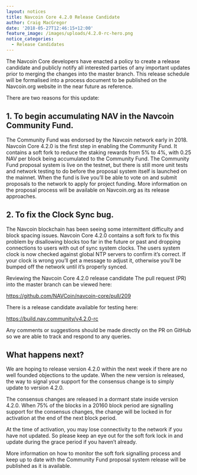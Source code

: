 ```yaml
---
layout: notices
title: Navcoin Core 4.2.0 Release Candidate
author: Craig MacGregor
date: '2018-05-27T12:46:15+12:00'
feature_image: /images/uploads/4.2.0-rc-hero.png
notice_categories:
  - Release Candidates
---
```

The Navcoin Core developers have enacted a policy to create a release candidate and publicly notify all interested parties of any important updates prior to merging the changes into the master branch. This release schedule will be formalised into a process document to be published on the Navcoin.org website in the near future as reference.
<!--more-->
There are two reasons for this update:

## 1. To begin accumulating NAV in the Navcoin Community Fund.

The Community Fund was endorsed by the Navcoin network early in 2018. Navcoin Core 4.2.0 is the first step in enabling the Community Fund. It contains a soft fork to reduce the staking rewards from 5% to 4%, with 0.25 NAV per block being accumulated to the Community Fund. The Community Fund proposal system is live on the testnet, but there is still more unit tests and network testing to do before the proposal system itself is launched on the mainnet. When the fund is live you’ll be able to vote on and submit proposals to the network to apply for project funding. More information on the proposal process will be available on Navcoin.org as its release approaches.

## 2. To fix the Clock Sync bug.

The Navcoin blockchain has been seeing some intermittent difficulty and block spacing issues. Navcoin Core 4.2.0 contains a soft fork to fix this problem by disallowing blocks too far in the future or past and dropping connections to users with out of sync system clocks. The users system clock is now checked against global NTP servers to confirm it’s correct. If your clock is wrong you’ll get a message to adjust it, otherwise you’ll be bumped off the network until it’s properly synced.

Reviewing the Navcoin Core 4.2.0 release candidate The pull request (PR) into the master branch can be viewed here:

<https://github.com/NAVCoin/navcoin-core/pull/209>

There is a release candidate available for testing here:

<https://build.nav.community/v4.2.0-rc>

Any comments or suggestions should be made directly on the PR on GitHub so we are able to track and respond to any queries.

## What happens next?

We are hoping to release version 4.2.0 within the next week if there are no well founded objections to the update. When the new version is released, the way to signal your support for the consensus change is to simply update to version 4.2.0.

The consensus changes are released in a dormant state inside version 4.2.0. When 75% of the blocks in a 20160 block period are signalling support for the consensus changes, the change will be locked in for activation at the end of the next block period.

At the time of activation, you may lose connectivity to the network if you have not updated. So please keep an eye out for the soft fork lock in and update during the grace period if you haven’t already.

More information on how to monitor the soft fork signalling process and keep up to date with the Community Fund proposal system release will be published as it is available.
